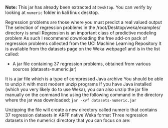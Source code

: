 **Note:** This jar has already been extracted at `Desktop`. You can verify by looking at `numeric` folder in kali linux desktop.

Regression problems are those where you must predict a real valued output The selection
of regression problems in the /root/Desktop/weka/examples/ directory is small Regression is an important class of
predictive modeling problem As such I recommend downloading the free add-on pack of
regression problems collected from the UCI Machine Learning Repository It is available from
the datasets page on the Weka webpage1 and is in the list called:
- A jar file containing 37 regression problems, obtained from various sources
(datasets-numeric.jar)

It is a jar file which is a type of compressed Java archive You should be able to unzip
it with most modern unzip programs If you have Java installed (which you very likely do to
use Weka), you can also unzip the jar file manually on the command line using the following
command in the directory where the jar was downloaded:
`jar -xvf datasets-numeric.jar`

Unzipping the file will create a new directory called numeric that contains 37 regression
datasets in ARFF native Weka format Three regression datasets in the numeric/ directory that you can focus on are:



